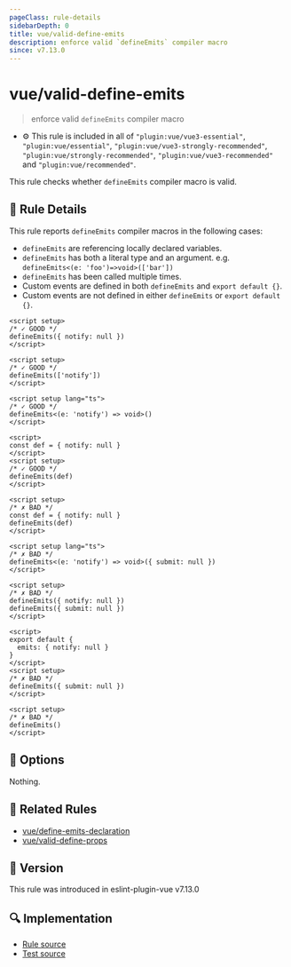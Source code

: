 ```yaml
---
pageClass: rule-details
sidebarDepth: 0
title: vue/valid-define-emits
description: enforce valid `defineEmits` compiler macro
since: v7.13.0
---
```


# vue/valid-define-emits

> enforce valid `defineEmits` compiler macro

- :gear: This rule is included in all of `"plugin:vue/vue3-essential"`, `"plugin:vue/essential"`, `"plugin:vue/vue3-strongly-recommended"`, `"plugin:vue/strongly-recommended"`, `"plugin:vue/vue3-recommended"` and `"plugin:vue/recommended"`.

This rule checks whether `defineEmits` compiler macro is valid.

## :book: Rule Details

This rule reports `defineEmits` compiler macros in the following cases:

- `defineEmits` are referencing locally declared variables.
- `defineEmits` has both a literal type and an argument. e.g. `defineEmits<(e: 'foo')=>void>(['bar'])`
- `defineEmits` has been called multiple times.
- Custom events are defined in both `defineEmits` and `export default {}`.
- Custom events are not defined in either `defineEmits` or `export default {}`.

<eslint-code-block :rules="{'vue/valid-define-emits': ['error']}">

```vue
<script setup>
/* ✓ GOOD */
defineEmits({ notify: null })
</script>
```

</eslint-code-block>

<eslint-code-block :rules="{'vue/valid-define-emits': ['error']}">

```vue
<script setup>
/* ✓ GOOD */
defineEmits(['notify'])
</script>
```

</eslint-code-block>

```vue
<script setup lang="ts">
/* ✓ GOOD */
defineEmits<(e: 'notify') => void>()
</script>
```

<eslint-code-block :rules="{'vue/valid-define-emits': ['error']}">

```vue
<script>
const def = { notify: null }
</script>
<script setup>
/* ✓ GOOD */
defineEmits(def)
</script>
```

</eslint-code-block>

<eslint-code-block :rules="{'vue/valid-define-emits': ['error']}">

```vue
<script setup>
/* ✗ BAD */
const def = { notify: null }
defineEmits(def)
</script>
```

</eslint-code-block>

```vue
<script setup lang="ts">
/* ✗ BAD */
defineEmits<(e: 'notify') => void>({ submit: null })
</script>
```

<eslint-code-block :rules="{'vue/valid-define-emits': ['error']}">

```vue
<script setup>
/* ✗ BAD */
defineEmits({ notify: null })
defineEmits({ submit: null })
</script>
```

</eslint-code-block>

<eslint-code-block :rules="{'vue/valid-define-emits': ['error']}">

```vue
<script>
export default {
  emits: { notify: null }
}
</script>
<script setup>
/* ✗ BAD */
defineEmits({ submit: null })
</script>
```

</eslint-code-block>

<eslint-code-block :rules="{'vue/valid-define-emits': ['error']}">

```vue
<script setup>
/* ✗ BAD */
defineEmits()
</script>
```

</eslint-code-block>

## :wrench: Options

Nothing.

## :couple: Related Rules

- [vue/define-emits-declaration](./define-emits-declaration.md)
- [vue/valid-define-props](./valid-define-props.md)

## :rocket: Version

This rule was introduced in eslint-plugin-vue v7.13.0

## :mag: Implementation

- [Rule source](https://github.com/vuejs/eslint-plugin-vue/blob/master/lib/rules/valid-define-emits.js)
- [Test source](https://github.com/vuejs/eslint-plugin-vue/blob/master/tests/lib/rules/valid-define-emits.js)
